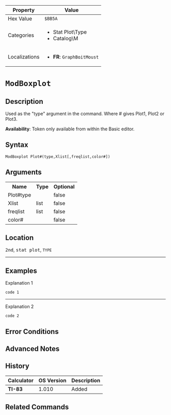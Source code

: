 | Property      | Value |
|---------------|-------|
| Hex Value     | `$BB5A`|
| Categories    | <ul><li>Stat Plot\Type</li><li>Catalog\M</li></ul> |
| Localizations | <ul><li><b>FR</b>: `GraphBoitMoust`</li></ul> |

# `ModBoxplot`

## Description
Used as the "type" argument in the command.
Where # gives Plot1, Plot2 or Plot3.


<b>Availability</b>: Token only available from within the Basic editor.

## Syntax
`ModBoxplot Plot#(type,Xlist[,freqlist,color#])`

## Arguments
<table>
<tr><th>Name</th><th>Type</th><th>Optional</th></tr>

<tr><td>Plot#type</td><td></td><td>false</td></tr>

<tr><td>Xlist</td><td>list</td><td>false</td></tr>

<tr><td>freqlist</td><td>list</td><td>false</td></tr>

<tr><td>color#</td><td></td><td>false</td></tr>

</table>

## Location
<kbd>2nd</kbd>, <kbd>stat plot</kbd>, `TYPE`
<hr>

## Examples

Explanation 1
```ti-basic
code 1
```
---
Explanation 2
```ti-basic
code 2
```

## Error Conditions


## Advanced Notes


## History
| Calculator | OS Version | Description |
|------------|------------|-------------|
| <b>TI-83</b> | 1.010 | Added

## Related Commands

    